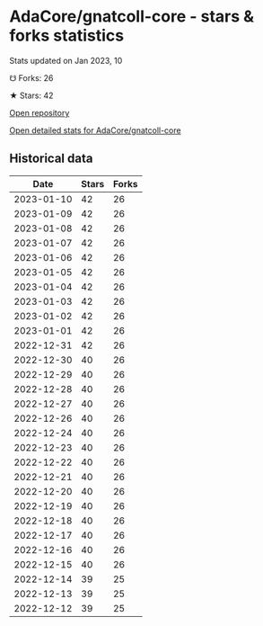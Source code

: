 # AdaCore/gnatcoll-core - stars & forks statistics

Stats updated on Jan 2023, 10

☋ Forks: 26

★ Stars: 42

[Open repository](https://github.com/AdaCore/gnatcoll-core)

[Open detailed stats for AdaCore/gnatcoll-core](https://reviewgithub.com/rep/AdaCore/gnatcoll-core)

## Historical data
| Date | Stars | Forks |
|------|-------|-------|
| 2023-01-10 | 42 | 26 | 
| 2023-01-09 | 42 | 26 | 
| 2023-01-08 | 42 | 26 | 
| 2023-01-07 | 42 | 26 | 
| 2023-01-06 | 42 | 26 | 
| 2023-01-05 | 42 | 26 | 
| 2023-01-04 | 42 | 26 | 
| 2023-01-03 | 42 | 26 | 
| 2023-01-02 | 42 | 26 | 
| 2023-01-01 | 42 | 26 | 
| 2022-12-31 | 42 | 26 | 
| 2022-12-30 | 40 | 26 | 
| 2022-12-29 | 40 | 26 | 
| 2022-12-28 | 40 | 26 | 
| 2022-12-27 | 40 | 26 | 
| 2022-12-26 | 40 | 26 | 
| 2022-12-24 | 40 | 26 | 
| 2022-12-23 | 40 | 26 | 
| 2022-12-22 | 40 | 26 | 
| 2022-12-21 | 40 | 26 | 
| 2022-12-20 | 40 | 26 | 
| 2022-12-19 | 40 | 26 | 
| 2022-12-18 | 40 | 26 | 
| 2022-12-17 | 40 | 26 | 
| 2022-12-16 | 40 | 26 | 
| 2022-12-15 | 40 | 26 | 
| 2022-12-14 | 39 | 25 | 
| 2022-12-13 | 39 | 25 | 
| 2022-12-12 | 39 | 25 | 

